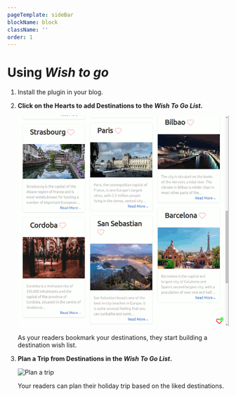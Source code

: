 ```yaml
---
pageTemplate: sideBar
blockName: block
className: ''
order: 1
---
```


# Using _Wish to go_

1. Install the plugin in your blog.

2. **Click on the Hearts to add Destinations to the _Wish To Go List_.**

	![Click on the hearts](../../../images/click-on-the-hearts-animation.gif)

	As your readers bookmark your destinations, they start building a destination wish list.

3. **Plan a Trip from Destinations in the _Wish To Go List_.**

	![Plan a trip](../../../images/plan-a-trip-animation.gif)

	Your readers can plan their holiday trip based on the liked destinations.
